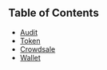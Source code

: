 ## Table of Contents
* [Audit](#audit)
* [Token](#token)
* [Crowdsale](#crowdsale)
* [Wallet](#wallet)
